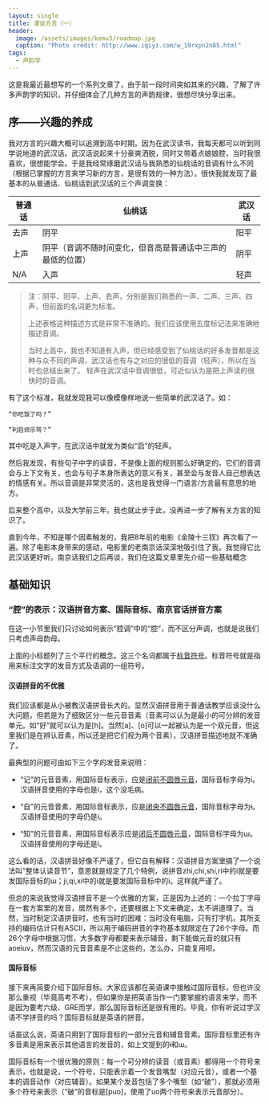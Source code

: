 ```yaml
---
layout: single
title: 漫谈方言（一）
header:
  image: /assets/images/kemu3/roadmap.jpg
  caption: "Photo credit: http://www.iqiyi.com/w_19rxpn2n85.html"
tags:
  - 声韵学
---
```


这是我最近最想写的一个系列文章了，由于前一段时间突如其来的兴趣，了解了许多声韵学的知识，并仔细体会了几种方言的声韵规律，很想尽快分享出来。

## 序——兴趣的养成

我对方言的兴趣大概可以追溯到高中时期。因为在武汉读书，我每天都可以听到同学说地道的武汉话。武汉话说起来十分豪爽洒脱，同时又带着点娘娘腔，当时我很喜欢，很想能学会。于是我经常琢磨武汉话与我熟悉的仙桃话的音调有什么不同（根据已掌握的方言来学习新的方言，是很有效的一种方法）。很快我就发现了最基本的从普通话、仙桃话到武汉话的三个声调变换：

| 普通话 | 仙桃话                                                     | 武汉话 |
| ------ | ---------------------------------------------------------- | ------ |
| 去声   | 阴平                                                       | 阳平   |
| 上声   | 阴平（音调不随时间变化，但音高是普通话中三声的最低的位置） | 阴平   |
| N/A    | 入声                                                       | 轻声   |

> 注：阴平、阳平、上声、去声，分别是我们熟悉的一声、二声、三声、四声，但前面的名词更为标准。
>
> 
> 上述表格这种描述方式是非常不准确的。我们应该使用五度标记法来准确地描述音调。
>
> 当时上高中，我也不知道有入声，但已经感受到了仙桃话的好多发音都是这种与众不同的声调，武汉话也有与之对应的很低的音调（轻声），所以在当时也总结出来了。
> 轻声在武汉话中音调很低，可近似认为是把上声读的很快时的音调。

有了这个标准，我就发现我可以像模像样地说一些简单的武汉话了。如：

```“你吃饭了吗？”```

```“利启烦乐骂？”```

其中吃是入声字，在武汉话中就发为类似“启”的轻声。

然后我发现，有些句子中字的读音，不是像上面的规则那么好确定的。它们的音调会与上下文有关，也会与句子本身所表达的意义有关，甚至会与发音人自己想表达的情感有关。所以音调是非常灵活的，这也是我觉得一门语言/方言最有意思的地方。

后来整个高中，以及大学前三年，我也就止步于此，没再进一步了解有关方言的知识了。

直到今年，不知是哪个因素触发的，我把8年前的电影《金陵十三钗》再次看了一遍。除了电影本身带来的感动，电影里的老南京话深深地吸引住了我。我觉得它比武汉话更好听。南京话我们之后再谈，我们在这篇文章里先介绍一些基础概念

## 基础知识

### “腔”的表示：汉语拼音方案、国际音标、南京官话拼音方案
在这一小节里我们只讨论如何表示“腔调”中的“腔”，而不区分声调，也就是说我们只考虑声母韵母。

上面的小标题列了三个平行的概念。这三个名词都属于[标音符号](https://zh.wikipedia.org/wiki/标音)。标音符号就是指用来标注文字的发音方式及语调的一组符号。

#### 汉语拼音的不优雅
我们应该都是从小被教汉语拼音长大的。显然汉语拼音用于普通话教学应该没什么大问题，但若是为了细致区分一些元音音素（音素可以认为是最小的可分辨的发音单元。如“好”就可以认为是\[h\]。当然\[a\]、\[o\]可以一起被认为是一个双元音，但这里我们是在辨认音素，所以还是把它们视为两个音素），汉语拼音描述地就不准确了。

最典型的问题可由如下三个字的发音来说明：

- “记”的元音音素，用国际音标表示，应是[闭前不圆唇元音](https://zh.wikipedia.org/wiki/閉前不圓唇元音)，国际音标字母为i。汉语拼音使用的字母也是i，这个没毛病。

- “自”的元音音素，用国际音标表示，应是[闭央不圆唇元音](https://zh.wikipedia.org/wiki/閉央不圓唇元音)，国际音标字母为ɨ。汉语拼音使用的字母仍是i。

- “知”的元音音素，用国际音标表示应是[闭后不圆唇元音](https://zh.wikipedia.org/wiki/閉後不圓唇元音)，国际音标字母为ɯ。汉语拼音使用的字母还是i。


这么看的话，汉语拼音好像不严谨了，但它自有解释：汉语拼音方案里搞了一个说法叫“整体认读音节”，意思就是规定了几个特例，说拼音zhi,chi,shi,ri中的i就是要发国际音标的ɯ；ji,qi,xi中的i就是要发国际音标中的i。这样就严谨了。

但总的来说我觉得汉语拼音不是一个优雅的方案，正是因为上述的：一个拉丁字母在一套方案里的发音，居然有多个，还要根据上下文来确定，太不讲道理了。当然，当时制定汉语拼音时，也有当时的困难：当时没有电脑，只有打字机，其所支持的编码估计只有ASCII，所以用于编码拼音的字符基本就限定在了26个字母。而26个字母中根据习惯，大多数字母都要来表示辅音，剩下能做元音的就只有aoeiuv，然而汉语的元音音素是不止这些的，怎么办，只能复用呗。

#### 国际音标
接下来再简要介绍下国际音标。大家应该都在英语课中接触过国际音标，但也许没那么重视（毕竟高考不考），但如果你是把英语当作一门要掌握的语言来学，而不是因为要考六级、GRE而学，那么国际音标还是很有用的。毕竟，你有听说过学汉语不学拼音的吗？国际音标就是英语的拼音。

话虽这么说，英语只用到了国际音标的一部分元音和辅音音素。国际音标里还有许多音素是用来表示其他语言的发音的，如上文提到的ɨ和ɯ。

国际音标有一个很优雅的原则：每一个可分辨的读音（或音素）都得用一个符号来表示，也就是说，一个符号，只能表示着一个发音嘴型（对应元音），或者一个基本的调音动作（对应辅音）。如果某个发音包括了多个嘴型（如“破”），那就必须用多个符号来表示（“破”的音标是\[puo\]，使用了uo两个符号来表示元音部分）。

